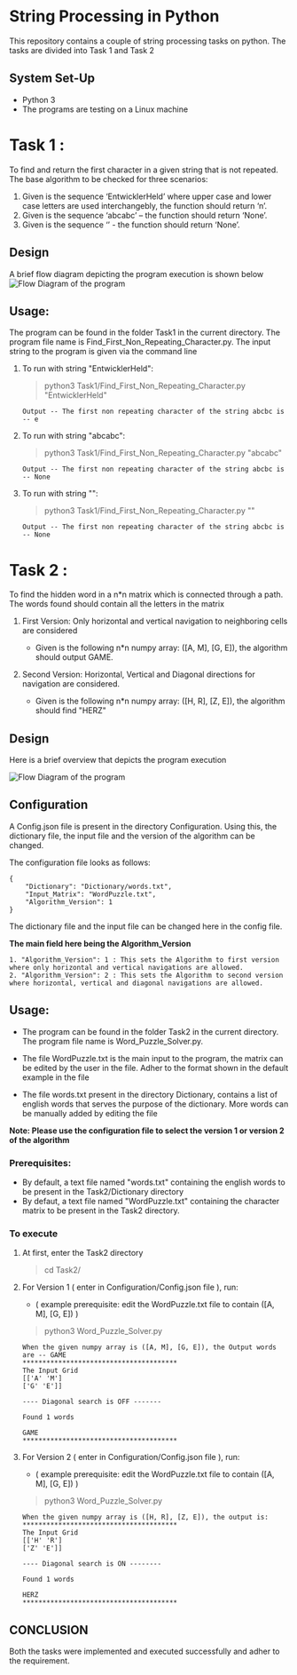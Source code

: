 
# String Processing in Python

This repository contains a couple of string processing tasks on python. The tasks are divided into Task 1 and Task 2 

## System Set-Up
* Python 3
* The programs are testing on a Linux machine


# Task 1 : 

To find and return the first character in a given string that is not repeated. The base algorithm to be checked for three scenarios: 

1. Given is the sequence ‘EntwicklerHeld’ where upper case and lower case letters are used interchangebly, the function should return ‘n’.  
2. Given is the sequence ‘abcabc’ – the function should return ‘None’.  
3. Given is the sequence ‘’ - the function should return ‘None’.

## Design

A brief flow diagram depicting the program execution is shown below
![ Flow Diagram of the program ](./Task1/Images/Task1_Flow_Chart.png)


## Usage:

The program can be found in the folder Task1 in the current directory. The program file name is Find_First_Non_Repeating_Character.py. The input string to the program is given via the command line

1. To run with string "EntwicklerHeld":
     >python3 Task1/Find_First_Non_Repeating_Character.py "EntwicklerHeld"

       Output -- The first non repeating character of the string abcbc is -- e

2. To run with string "abcabc":
     >python3 Task1/Find_First_Non_Repeating_Character.py "abcabc"
     
       Output -- The first non repeating character of the string abcbc is -- None

3. To run with string "":
      >python3 Task1/Find_First_Non_Repeating_Character.py ""
      
       Output -- The first non repeating character of the string abcbc is -- None


# Task 2 :

To find the hidden word in a n*n matrix which is connected through a path. The words found should contain all the letters in the matrix

1. First Version: Only horizontal and vertical navigation to neighboring cells are considered
	- Given is the following n*n numpy array: ([A, M], [G, E]), the algorithm should output GAME.

2. Second Version: Horizontal, Vertical and Diagonal directions for navigation are considered.
	- Given is the following n*n numpy array: ([H, R], [Z, E]), the algorithm should find "HERZ"

## Design

Here is a brief overview that depicts the program execution

![ Flow Diagram of the program ](./Task2/Images/FlowChart.png)

## Configuration

A Config.json file is present in the directory Configuration. Using this, the dictionary file, the input file and the version of the algorithm can be changed.

The configuration file looks as follows:
```
{
    "Dictionary": "Dictionary/words.txt",
    "Input_Matrix": "WordPuzzle.txt",
    "Algorithm_Version": 1
}
```
The dictionary file and the input file can be changed here in the config file. 

**The main field here being the Algorithm_Version**
```
1. "Algorithm_Version": 1 : This sets the Algorithm to first version where only horizontal and vertical navigations are allowed.
2. "Algorithm_Version": 2 : This sets the Algorithm to second version where horizontal, vertical and diagonal navigations are allowed.
```


## Usage:

- The program can be found in the folder Task2 in the current directory. The program file name is Word_Puzzle_Solver.py.

- The file WordPuzzle.txt is the main input to the program, the matrix can be edited by the user in the file. Adher to the format shown in the default example in the file

- The file words.txt present in the directory Dictionary, contains a list of english words that serves the purpose of the dictionary. More words can be manually added by editing the file

**Note: Please use the configuration file to select the version 1 or version 2 of the algorithm**

### Prerequisites:
- By default, a text file named "words.txt" containing the english words to be present in the Task2/Dictionary directory
- By defaut, a text file named "WordPuzzle.txt" containing the character matrix to be present in the Task2 directory.

### To execute 

1. At first, enter the Task2 directory
     >cd Task2/

2. For Version 1 ( enter in Configuration/Config.json file ),  run:
	- ( example prerequisite: edit the WordPuzzle.txt file to contain ([A, M], [G, E]) )
     >python3  Word_Puzzle_Solver.py

       When the given numpy array is ([A, M], [G, E]), the Output words are -- GAME
       ***************************************
       The Input Grid
       [['A' 'M']
       ['G' 'E']]
       
       ---- Diagonal search is OFF -------

       Found 1 words

       GAME
       ***************************************



3. For Version 2 ( enter in Configuration/Config.json file ), run:
     - ( example prerequisite: edit the WordPuzzle.txt file to contain ([A, M], [G, E]) )
	  >python3 Word_Puzzle_Solver.py

       When the given numpy array is ([H, R], [Z, E]), the output is:
       ***************************************
       The Input Grid
       [['H' 'R']
       ['Z' 'E']]
       
       ---- Diagonal search is ON --------

       Found 1 words

       HERZ
       ***************************************

## CONCLUSION

Both the tasks were implemented and executed successfully and adher to the requirement.
